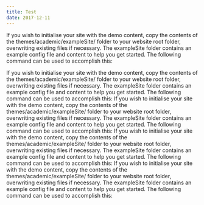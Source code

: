 ```yaml
---
title: Test
date: 2017-12-11
---
```


If you wish to initialise your site with the demo content, copy the contents of the themes/academic/exampleSite/ folder to your website root folder, overwriting existing files if necessary. The exampleSite folder contains an example config file and content to help you get started. The following command can be used to accomplish this:


If you wish to initialise your site with the demo content, copy the contents of the themes/academic/exampleSite/ folder to your website root folder, overwriting existing files if necessary. The exampleSite folder contains an example config file and content to help you get started. The following command can be used to accomplish this:
If you wish to initialise your site with the demo content, copy the contents of the themes/academic/exampleSite/ folder to your website root folder, overwriting existing files if necessary. The exampleSite folder contains an example config file and content to help you get started. The following command can be used to accomplish this:
If you wish to initialise your site with the demo content, copy the contents of the themes/academic/exampleSite/ folder to your website root folder, overwriting existing files if necessary. The exampleSite folder contains an example config file and content to help you get started. The following command can be used to accomplish this:
If you wish to initialise your site with the demo content, copy the contents of the themes/academic/exampleSite/ folder to your website root folder, overwriting existing files if necessary. The exampleSite folder contains an example config file and content to help you get started. The following command can be used to accomplish this:
